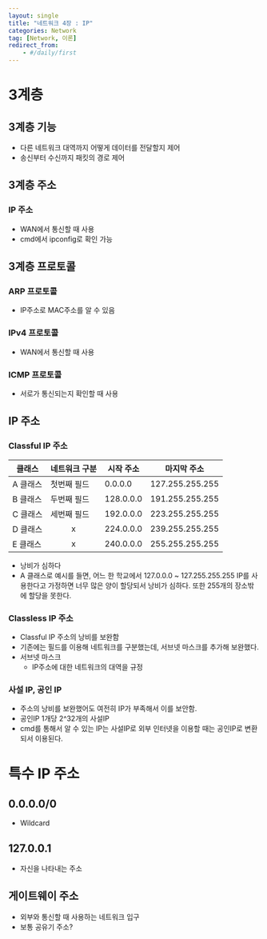 ```yaml
---
layout: single
title: "네트워크 4장 : IP"
categories: Network
tag: [Network, 이론]
redirect_from:
    - #/daily/first
---
```


# 3계층
## 3계층 기능
- 다른 네트워크 대역까지 어떻게 데이터를 전달할지 제어
- 송신부터 수신까지 패킷의 경로 제어

## 3계층 주소
### IP 주소
- WAN에서 통신할 때 사용
- cmd에서 ipconfig로 확인 가능

## 3계층 프로토콜
### ARP 프로토콜
- IP주소로 MAC주소를 알 수 있음

### IPv4 프로토콜
- WAN에서 통신할 때 사용

### ICMP 프로토콜
- 서로가 통신되는지 확인할 때 사용

## IP 주소
### Classful IP 주소

|클래스|네트워크 구분|시작 주소|마지막 주소|
|-----|-------------|--------|-----------|
|A 클래스|첫번째 필드|0.0.0.0|127.255.255.255|
|B 클래스|두번째 필드|128.0.0.0|191.255.255.255|
|C 클래스|세번째 필드|192.0.0.0|223.255.255.255|
|D 클래스|<center>x</center>|224.0.0.0|239.255.255.255|
|E 클래스|<center>x</center>|240.0.0.0|255.255.255.255|

- 낭비가 심하다
- A 클래스로 예시를 들면, 어느 한 학교에서 127.0.0.0 ~ 127.255.255.255 IP를 사용한다고 가정하면 너무 많은 양이 할당되서 낭비가 심하다. 또한 255개의 장소밖에 할당을 못한다.

### Classless IP 주소
- Classful IP 주소의 낭비를 보완함
- 기존에는 필드를 이용해 네트워크를 구분했는데, 서브넷 마스크를 추가해 보완했다.
- 서브넷 마스크
  - IP주소에 대한 네트워크의 대역을 규정

### 사설 IP, 공인 IP
- 주소의 낭비를 보완했어도 여전히 IP가 부족해서 이를 보안함.
- 공인IP 1개당 2^32개의 사설IP
- cmd를 통해서 알 수 있는 IP는 사설IP로 외부 인터넷을 이용할 때는 공인IP로 변환되서 이용된다.

# 특수 IP 주소
## 0.0.0.0/0
- Wildcard

## 127.0.0.1
- 자신을 나타내는 주소

## 게이트웨이 주소
- 외부와 통신할 때 사용하는 네트워크 입구
- 보통 공유기 주소?